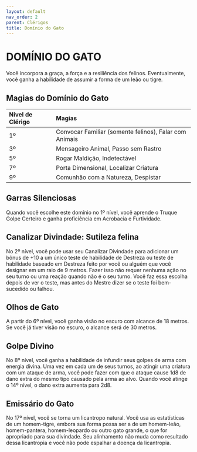 ```yaml
---
layout: default
nav_order: 2
parent: Clérigos
title: Domínio do Gato
---
```


# DOMÍNIO DO GATO

Você incorpora a graça, a força e a resiliência dos felinos. Eventualmente, você ganha a habilidade de assumir a forma de um leão ou tigre.

## Magias do Domínio do Gato

| Nível de Clérigo | Magias |
|:-----------------|:-------|
| 1º | Convocar Familiar (somente felinos), Falar com Animais |
| 3º | Mensageiro Animal, Passo sem Rastro |
| 5º | Rogar Maldição, Indetectável |
| 7º | Porta Dimensional, Localizar Criatura |
| 9º | Comunhão com a Natureza, Despistar |

## Garras Silenciosas

Quando você escolhe este domínio no 1º nível, você aprende o Truque Golpe Certeiro e ganha proficiência em Acrobacia e Furtividade.

## Canalizar Divindade: Sutileza felina

No 2º nível, você pode usar seu Canalizar Divindade para adicionar um bônus de +10 a um único teste de habilidade de Destreza ou teste de habilidade baseado em Destreza feito por você ou alguém que você designar em um raio de 9 metros. Fazer isso não requer nenhuma ação no seu turno ou uma reação quando não é o seu turno. Você faz essa escolha depois de ver o teste, mas antes do Mestre dizer se o teste foi bem-sucedido ou falhou.

## Olhos de Gato

A partir do 6º nível, você ganha visão no escuro com alcance de 18 metros. Se você já tiver visão no escuro, o alcance será de 30 metros.

## Golpe Divino

No 8º nível, você ganha a habilidade de infundir seus golpes de arma com energia divina. Uma vez em cada um de seus turnos, ao atingir uma criatura com um ataque de arma, você pode fazer com que o ataque cause 1d8 de dano extra do mesmo tipo causado pela arma ao alvo. Quando você atinge o 14º nível, o dano extra aumenta para 2d8.

## Emissário do Gato

No 17º nível, você se torna um licantropo natural. Você usa as estatísticas de um homem-tigre, embora sua forma possa ser a de um homem-leão, homem-pantera, homem-leopardo ou outro gato grande, o que for apropriado para sua divindade. Seu alinhamento não muda como resultado dessa licantropia e você não pode espalhar a doença da licantropia.
